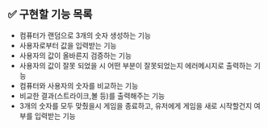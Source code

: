 ## ✅ 구현할 기능 목록
- 컴퓨터가 랜덤으로 3개의 숫자 생성하는 기능
- 사용자로부터 값을 입력받는 기능
- 사용자의 값이 올바른지 검증하는 기능
- 사용자의 값이 잘못 되었을 시 어떤 부분이 잘못되었는지 에러메시지로 출력하는 기능
- 컴퓨터와 사용자의 숫자를 비교하는 기능
- 비교한 결과(스트라이크,볼 등)를 출력해주는 기능
- 3개의 숫자를 모두 맞췄을시 게임을 종료하고, 유저에게 게임을 새로 시작할건지 여부를 입력받는 기능